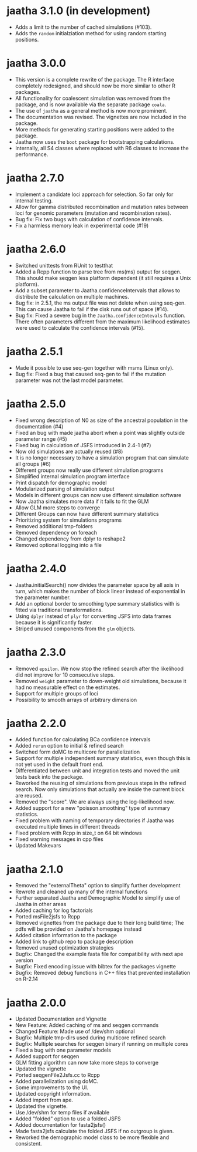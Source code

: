 jaatha 3.1.0 (in development)
============

* Adds a limit to the number of cached simulations (#103).
* Adds the `random` initialziation method for using random starting positions.



jaatha 3.0.0
============

* This version is a complete rewrite of the package. The R interface completely
  redesigned, and should now be more similar to other R packages.
* All functionality for coalescent simulation was removed from the package,
  and is now available via the separate package `coala`.
* The use of `jaatha` as a general method is now more prominent.
* The documentation was revised. The vignettes are now included in the package.
* More methods for generating starting positions were added to the package.
* Jaatha now uses the `boot` package for bootstrapping calculations.
* Internally, all S4 classes where replaced with R6 classes to increase the
  performance.



jaatha 2.7.0
============

* Implement a candidate loci approach for selection. So far only for internal
  testing.
* Allow for gamma distributed recombination and mutation rates
  between loci for genomic parameters (mutation and recombination rates).
* Bug fix: Fix two bugs with calculation of confidence intervals.
* Fix a harmless memory leak in experimental code (#19)



jaatha 2.6.0
============

* Switched unittests from RUnit to testthat
* Added a Rcpp function to parse tree from ms(ms) output for seqgen. This should
  make seqgen less platform dependent (it still requires a Unix platform).
* Add a subset parameter to Jaatha.confidenceIntervals that allows to distribute
  the calculation on multiple machines.
* Bug fix: in 2.5.1, the ms output file was not delete when using seq-gen. This can cause
  Jaatha to fail if the disk runs out of space (#14). 
* Bug fix: Fixed a severe bug in the `Jaatha.confidenceIntevals` function. There often
  parameters different from the maximum likelihood estimates were used to
  calculate the confidence intervals (#15). 



jaatha 2.5.1
============

* Made it possible to use seq-gen together with msms (Linux only).
* Bug fix: Fixed a bug that caused seq-gen to fail if the mutation parameter was not the
  last model parameter.



jaatha 2.5.0
============

* Fixed wrong description of N0 as size of the ancestral population in the documentation (#4)
* Fixed an bug with made jaatha abort when a point was slightly outside
  parameter range (#5)
* Fixed bug in calculation of JSFS introduced in 2.4-1 (#7)
* Now old simulations are actually reused (#8)
* It is no longer necessary to have a simulation program that can simulate all
  groups (#6)
* Different groups now really use different simulation programs
* Simplified internal simulation program interface
* Print dispatch for demographic model
* Modularized parsing of simulation output
* Models in different groups can now use different simulation software
* Now Jaatha simulates more data if it fails to fit the GLM
* Allow GLM more steps to converge
* Different Groups can now have different summary statistics
* Prioritizing system for simulations programs
* Removed additional tmp-folders
* Removed dependency on foreach
* Changed dependency from dplyr to reshape2
* Removed optional logging into a file



jaatha 2.4.0
============

* Jaatha.initialSearch() now divides the parameter space by all axis in turn,
  which makes the number of block linear instead of exponential in the
  parameter number.  
* Add an optional border to smoothing type summary statistics with is fitted
  via traditional transformations.
* Using `dplyr` instead of `plyr` for converting JSFS into data frames because
  it is significantly faster.
* Striped unused components from the `glm` objects.



jaatha 2.3.0
============

* Removed `epsilon`. We now stop the refined search after the
  likelihood did not improve for 10 consecutive steps.
* Removed `weight` parameter to down-weight old simulations,
  because it had no measurable effect on the estimates.
* Support for multiple groups of loci
* Possibility to smooth arrays of arbitrary dimension



jaatha 2.2.0
============

* Added function for calculating BCa confidence intervals
* Added `rerun` option to initial & refined search 
* Switched form doMC to multicore for parallelization
* Support for multiple independent summary statistics, even though this is not 
  yet used in the default front end.
* Differentiated between unit and integration tests and moved the unit tests
  back into the package.
* Reworked the reusing of simulations from previous steps in the refined search.
  Now only simulations that actually are inside the current block are reused. 
* Removed the "score". We are always using the log-likelihood now.
* Added support for a new "poisson.smoothing" type of summary statistics. 
* Fixed problem with naming of temporary directories if Jaatha was executed
  multiple times in different threads
* Fixed problem with Rcpp in size_t on 64 bit windows
* Fixed warning messages in cpp files
* Updated Makevars



jaatha 2.1.0
============

* Removed the "externalTheta" option to simplify further development
* Rewrote and cleaned up many of the internal functions
* Further separated Jaatha and Demographic Model to simplify use of Jaatha
  in other areas
* Added caching for log factorials
* Ported msFile2jsfs to Rcpp
* Removed vignettes from the package due to their long build time; The pdfs will
  be provided on Jaatha's homepage instead 
* Added citation information to the package  
* Added link to github repo to package description
* Removed unused optimization strategies
* Bugfix: Changed the example fasta file for compatibility with next ape version
* Bugfix: Fixed encoding issue with bibtex for the packages vignette
* Bugfix: Removed debug functions in C++ files that prevented installation on R-2.14



jaatha 2.0.0
============

* Updated Documentation and Vignette
* New Feature: Added caching of ms and seqgen commands
* Changed Feature: Made use of /dev/shm optional
* Bugfix: Multiple tmp-dirs used during multicore refined search
* Bugfix: Multiple searches for seqgen binary if running on multiple cores
* Fixed a bug with one parameter models
* Added support for seqgen
* GLM fitting algorithm can now take more steps to converge
* Updated the vignette
* Ported seqgenFile2Jsfs.cc to Rcpp
* Added parallelization using doMC.
* Some improvements to the UI.
* Updated copyright information.
* Added import from ape.
* Updated the vignette.
* Use /dev/shm for temp files if available
* Added "folded" option to use a folded JSFS
* Added documentation for fasta2jsfs()
* Made fasta2jsfs calculate the folded JSFS if no outgroup is given.
* Reworked the demographic model class to be more flexible and consistent.

